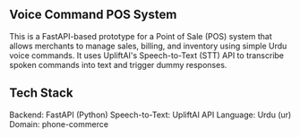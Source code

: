 ## Voice Command POS System 

This is a FastAPI-based prototype for a Point of Sale (POS) system that allows merchants to manage sales, billing, and inventory using simple Urdu voice commands.
It uses UpliftAI's Speech-to-Text (STT) API to transcribe spoken commands into text and trigger dummy responses.

## Tech Stack

Backend: FastAPI (Python)
Speech-to-Text: UpliftAI API
Language: Urdu (ur)
Domain: phone-commerce
